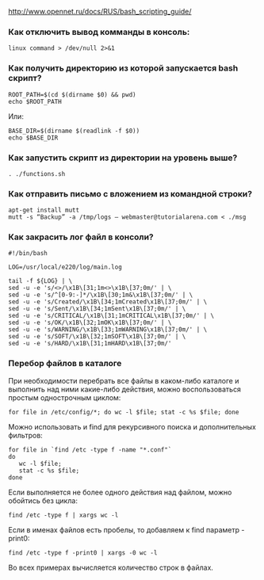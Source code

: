 http://www.opennet.ru/docs/RUS/bash_scripting_guide/

### Как отключить вывод комманды в консоль:
```
linux command > /dev/null 2>&1
```
### Как получить директорию из которой запускается bash скрипт?
```
ROOT_PATH=$(cd $(dirname $0) && pwd)
echo $ROOT_PATH
```
Или:
```
BASE_DIR=$(dirname $(readlink -f $0))
echo $BASE_DIR
```
### Как запустить скрипт из директории на уровень выше?
```
. ./functions.sh
```
### Как отправить письмо с вложением из командной строки?
```
apt-get install mutt
mutt -s “Backup” -a /tmp/logs — webmaster@tutorialarena.com < ./msg
```
### Как закрасить лог файл в консоли?
```
#!/bin/bash

LOG=/usr/local/e220/log/main.log

tail -f ${LOG} | \
sed -u -e 's/<>/\x1B\[31;1m<>\x1B\[37;0m/' | \
sed -u -e 's/^[0-9:-]*/\x1B\[30;1m&\x1B\[37;0m/' | \
sed -u -e 's/Created/\x1B\[34;1mCreated\x1B\[37;0m/' | \
sed -u -e 's/Sent/\x1B\[34;1mSent\x1B\[37;0m/' | \
sed -u -e 's/CRITICAL/\x1B\[31;1mCRITICAL\x1B\[37;0m/' | \
sed -u -e 's/OK/\x1B\[32;1mOK\x1B\[37;0m/' | \
sed -u -e 's/WARNING/\x1B\[33;1mWARNING\x1B\[37;0m/' | \
sed -u -e 's/SOFT/\x1B\[32;1mSOFT\x1B\[37;0m/' | \
sed -u -e 's/HARD/\x1B\[31;1mHARD\x1B\[37;0m/'
```
### Перебор файлов в каталоге

При необходимости перебрать все файлы в каком-либо каталоге и выполнить над ними какие-либо действия, можно воспользоваться простым однострочным циклом:
```
for file in /etc/config/*; do wc -l $file; stat -c %s $file; done
```
Можно использовать и find для рекурсивного поиска и дополнительных фильтров:
```
for file in `find /etc -type f -name "*.conf"`
do
   wc -l $file;
   stat -c %s $file;
done
```
Если выполняется не более одного действия над файлом, можно обойтись без цикла:
```
find /etc -type f | xargs wc -l
```
Если в именах файлов есть пробелы, то добавляем к find параметр -print0:
```
find /etc -type f -print0 | xargs -0 wc -l
```
Во всех примерах вычисляется количество строк в файлах.
